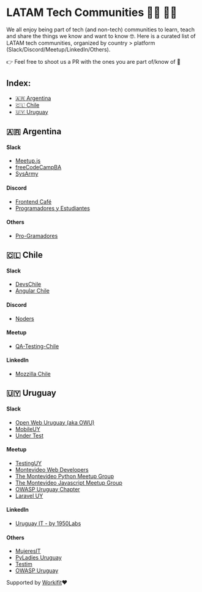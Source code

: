 # LATAM Tech Communities 👩‍💻 🧑‍💻

We all enjoy being part of tech (and non-tech) communities to learn, teach and share the things we know and want to know 🤓.
Here is a curated list of LATAM tech communities, organized by country > platform (Slack/Discord/Meetup/LinkedIn/Others).

👉 Feel free to shoot us a PR with the ones you are part of/know of 🤩

## Index:
+ [🇦🇷 Argentina](#-argentina)
+ [🇨🇱 Chile](#-chile)
+ [🇺🇾 Uruguay](#-uruguay)


## 🇦🇷 Argentina

#### Slack
*   [Meetup.js](https://meetupjs.slack.com/join/shared_invite/zt-gk7ctvrn-sttnFX4zia_bM7C59odUGQ)
*   [freeCodeCampBA](https://freecodecampba.org/chat/)
*   [SysArmy](https://sysarmy.com)
#### Discord
*   [Frontend Café](https://frontend.cafe)
*   [Programadores y Estudiantes](https://discord.com/invite/programacion)
#### Others
*   [Pro-Gramadores](https://pro-gramadores.org/)


## 🇨🇱 Chile
#### Slack
*   [DevsChile](https://devschile.cl/)
*   [Angular Chile](http://bit.ly/AngularChileSlack)
#### Discord
*   [Noders](https://noders.com/)
#### Meetup
*   [QA-Testing-Chile](https://www.meetup.com/es/QA-Testing-Chile)
#### LinkedIn
*   [Mozzilla Chile](https://www.linkedin.com/company/mozilla-chile/)


## 🇺🇾 Uruguay
#### Slack
*   [Open Web Uruguay (aka OWU)](https://owu.herokuapp.com)
*   [MobileUY](https://mobileuy.github.io)
*   [Under Test](https://under--test.slack.com)
#### Meetup
*   [TestingUY](https://testinguy.org/)
*   [Montevideo Web Developers](https://www.meetup.com/Montevideo-Web-Developers/)
*   [The Montevideo Python Meetup Group](https://www.meetup.com/py-mvd/)
*   [The Montevideo Javascript Meetup Group](https://www.meetup.com/montevideojs/)
*   [OWASP Uruguay Chapter](https://www.meetup.com/es/OWASP-Uruguay-Chapter/)
*   [Laravel UY](https://www.meetup.com/Laravel-UY/)
#### LinkedIn
*   [Uruguay IT - by 1950Labs](https://www.linkedin.com/groups/149746/)
#### Others
*   [MujeresIT](https://mujeresit.com)
*   [PyLadies Uruguay](https://www.meetup.com/PyLadiesUy/)
*   [Testim](https://www.testim.io/community/)
*   [OWASP Uruguay](https://owasp.org/uruguay)

Supported by [Workifit](https://www.workifit.com)❤️
